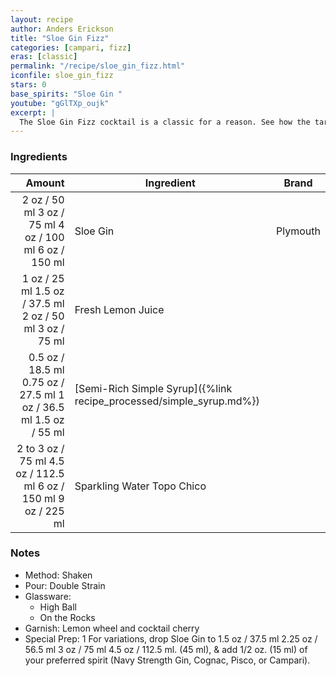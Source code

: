 ```yaml
---
layout: recipe
author: Anders Erickson
title: "Sloe Gin Fizz"
categories: [campari, fizz]
eras: [classic]
permalink: "/recipe/sloe_gin_fizz.html"
iconfile: sloe_gin_fizz
stars: 0
base_spirits: "Sloe Gin "
youtube: "gGlTXp_oujk"
excerpt: |
  The Sloe Gin Fizz cocktail is a classic for a reason. See how the tartness of sloe berries influence this tasty drink.
---
```


### Ingredients

|    Amount | Ingredient                                                | Brand    |
| --------: | --------------------------------------------------------- | -------- |
|      <span class="onex active">2 oz / 50 ml</span> <span class="onehalfx">3 oz / 75 ml</span> <span class="twox">4 oz / 100 ml</span> <span class="threex">6 oz / 150 ml</span> | Sloe Gin                                                  | Plymouth |
|      <span class="onex active">1 oz / 25 ml</span> <span class="onehalfx">1.5 oz / 37.5 ml</span> <span class="twox">2 oz / 50 ml</span> <span class="threex">3 oz / 75 ml</span> | Fresh Lemon Juice                                         |
|    <span class="onex active">0.5 oz / 18.5 ml</span> <span class="onehalfx">0.75 oz / 27.5 ml</span> <span class="twox">1 oz / 36.5 ml</span> <span class="threex">1.5 oz / 55 ml</span> | [Semi-Rich Simple Syrup]({%link recipe_processed/simple_syrup.md%}) |
| 2 to <span class="onex active">3 oz / 75 ml</span> <span class="onehalfx">4.5 oz / 112.5 ml</span> <span class="twox">6 oz / 150 ml</span> <span class="threex">9 oz / 225 ml</span> | Sparkling Water Topo Chico                                |

### Notes

- Method: Shaken
- Pour: Double Strain
- Glassware:
  - High Ball
  - On the Rocks
- Garnish: Lemon wheel and cocktail cherry
- Special Prep: 1 For variations, drop Sloe Gin to <span class="onex active">1.5 oz / 37.5 ml</span> <span class="onehalfx">2.25 oz / 56.5 ml</span> <span class="twox">3 oz / 75 ml</span> <span class="threex">4.5 oz / 112.5 ml</span>. (45 ml), & add 1/2 oz. (15 ml) of your preferred spirit (Navy Strength Gin, Cognac, Pisco, or Campari).
